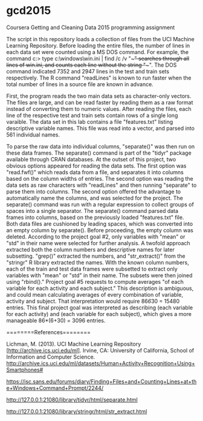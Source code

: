 # gcd2015
Coursera Getting and Cleaning Data 2015 programming assignment

The script in this repository loads a collection of files from the UCI Machine Learning Repository. Before loading the entire files, the number of lines in each data set were counted using a MS DOS command. 
For example, the command
c:\> type c:\windows\win.ini | find /c /v "~~~"
searches through all lines of win.ini, and counts each line without the string "~~~". The DOS command indicated 7352 and 2947 lines in the test and train sets respectively. The R command "readLines" is known to run faster when the total number of lines in a source file are known in advance. 

First, the program reads the two main data sets as character-only vectors. The files are large, and can be read faster by reading them as a raw format instead of converting them to numeric values. After reading the files, each line of the respective test and train sets contain rows of a single long varaible. 
The data set in this lab contains a file "features.txt" listing descriptive variable names. This file was read into a vector, and parsed into 561 individual names. 

To parse the raw data into individual columns, "separate()" was then run on these data frames. The separate() command is part of the "tidyr" package available through CRAN databases. At the outset of this project, two obvious options appeared for reading the data sets. The first option was "read.fwf()" which reads data from a file, and separates it into columns based on the column widths of entries. The second option was reading the data sets as raw characters with "readLines" and then running "separate" to parse them into columns. The second option offered the advantage to automatically name the columns, and was selected for the project.
The separate() command was run with a regular expression to collect groups of spaces into a single separator. The separate() command parsed data frames into columns, based on the previously loaded "features.txt" file. Both data files are cushioned by leading spaces, which was converted into an empty column by separate(). Before proceeding, the empty column was deleted.
According to the project goal #2, only variables with "mean" or "std" in their name were selected for further analysis. A twofold approach extracted both the column numbers and descriptive names for later subsetting. "grep()" extracted the numbers, and "str_extract()" from the "stringr" R library extracted the names. 
With the known column numbers, each of the train and test data frames were subsetted to extract only variables with "mean" or "std" in their name. The subsets were then joined using "rbind()."
Project goal #5 requests to compute averages "of each variable for each activity and each subject." This description is ambiguous, and could mean calculating averages of every combination of variable, activity and subject. That interpretation would require 86*6*30 = 15480 entries. This final project goal was interpreted as describing (each variable for each activity) and (each variable for each subject), which gives a more manageable 86*(6+30) = 3096 entries.


========References========

Lichman, M. (2013). UCI Machine Learning Repository [http://archive.ics.uci.edu/ml]. Irvine, CA: University of California, School of Information and Computer Science. http://archive.ics.uci.edu/ml/datasets/Human+Activity+Recognition+Using+Smartphones#

https://isc.sans.edu/forums/diary/Finding+Files+and+Counting+Lines+at+the+Windows+Command+Prompt/2244/

http://127.0.0.1:21080/library/tidyr/html/separate.html

http://127.0.0.1:21080/library/stringr/html/str_extract.html
